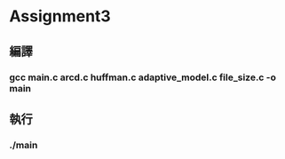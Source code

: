 # Assignment3

## 編譯

###     gcc main.c arcd.c huffman.c adaptive_model.c file_size.c -o main

## 執行

###     ./main